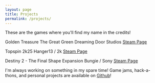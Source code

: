 ```yaml
---
layout: page
title: Projects
permalink: /projects/
---
```



These are the games where you'll find my name in the credits!

Golden Treasure The Great Green
Dreaming Door Studios
[Steam Page](https://store.steampowered.com/app/1065100/Golden_Treasure_The_Great_Green/)

Topspin 2k25
Hanger13 / 2k
[Steam Page](https://store.steampowered.com/app/1785650/TopSpin_2K25/)

Destiny 2 - The Final Shape Expansion
Bungie / Sony
[Steam Page](https://store.steampowered.com/app/2336880/Destiny_2_The_Final_Shape/)


I'm always working on something in my spare time! Game jams, hack-a-thons, and personal projects are available on <a href="https://github.com/kgibbsdev" target="_blank">Github</a>!